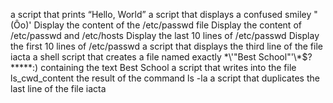 a script that prints “Hello, World”
 a script that displays a confused smiley "(Ôo)'
Display the content of the /etc/passwd file
Display the content of /etc/passwd and /etc/hosts
Display the last 10 lines of /etc/passwd
Display the first 10 lines of /etc/passwd
 a script that displays the third line of the file iacta
 a shell script that creates a file named exactly \*\\'"Best School"\'\\*$\?\*\*\*\*\*:) containing the text Best School
 a script that writes into the file ls_cwd_content the result of the command ls -la
a script that duplicates the last line of the file iacta
